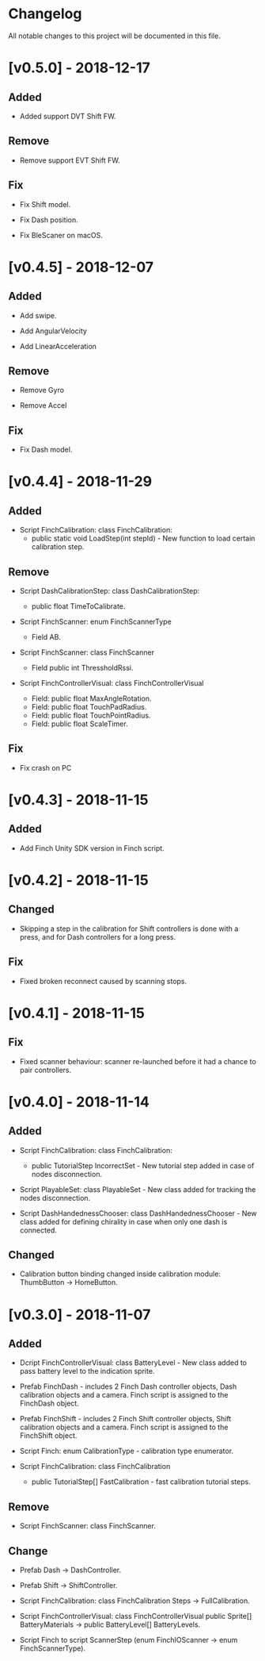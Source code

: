 # Changelog

All notable changes to this project will be documented in this file.

# [v0.5.0] - 2018-12-17

## Added

- Added support DVT Shift FW.

## Remove

- Remove support EVT Shift FW.

## Fix

- Fix Shift model.

- Fix Dash position.

- Fix BleScaner on macOS.

# [v0.4.5] - 2018-12-07

## Added

- Add swipe.

- Add AngularVelocity

- Add LinearAcceleration

## Remove

- Remove Gyro

- Remove Accel

## Fix

- Fix Dash model.

# [v0.4.4] - 2018-11-29

## Added

- Script FinchCalibration: class FinchCalibration:
     - public static void LoadStep(int stepId) - New function to load certain calibration step.

## Remove

- Script DashCalibrationStep: class DashCalibrationStep:
     - public float TimeToCalibrate.

- Script FinchScanner: enum FinchScannerType
     - Field AB.

- Script FinchScanner: class FinchScanner
     - Field public int ThressholdRssi.

- Script FinchControllerVisual: class FinchControllerVisual
     - Field: public float MaxAngleRotation.
     - Field: public float TouchPadRadius.
     - Field: public float TouchPointRadius.
     - Field: public float ScaleTimer.

## Fix
- Fix crash on PC

# [v0.4.3] - 2018-11-15

## Added

- Add Finch Unity SDK version in Finch script.

# [v0.4.2] - 2018-11-15

## Changed

- Skipping a step in the calibration for Shift controllers is done with a press, and for Dash controllers for a long press.

## Fix

- Fixed broken reconnect caused by scanning stops.

# [v0.4.1] - 2018-11-15

## Fix

- Fixed scanner behaviour: scanner re-launched before it had a chance to pair controllers.

# [v0.4.0] - 2018-11-14

## Added

- Script FinchCalibration: class FinchCalibration:
    - public TutorialStep IncorrectSet - New tutorial step added in case of nodes disconnection.

- Script PlayableSet: class PlayableSet - New class added for tracking the nodes disconnection.

- Script DashHandednessChooser: class DashHandednessChooser - New class added for defining chirality in case when only one dash is connected.

## Changed

- Calibration button binding changed inside calibration module: ThumbButton -> HomeButton.

# [v0.3.0] - 2018-11-07

## Added

- Dcript FinchControllerVisual: class BatteryLevel - New class added to pass battery level to the indication sprite.

- Prefab FinchDash - includes 2 Finch Dash controller objects, Dash calibration objects and a camera. Finch script is assigned to the FinchDash object.

- Prefab FinchShift - includes 2 Finch Shift controller objects, Shift calibration objects and a camera. Finch script is assigned to the FinchShift object.

- Script Finch: enum CalibrationType - calibration type enumerator.

- Script FinchCalibration: class FinchCalibration
    - public TutorialStep[] FastCalibration - fast calibration tutorial steps.

## Remove

- Script FinchScanner: class FinchScanner.

## Change

- Prefab Dash -> DashController.

- Prefab Shift -> ShiftController.

- Script FinchCalibration: class FinchCalibration Steps -> FullCalibration.

- Script FinchControllerVisual: class FinchControllerVisual public Sprite[] BatteryMaterials -> public BatteryLevel[] BatteryLevels.

- Script Finch to script ScannerStep (enum FinchIOScanner -> enum FinchScannerType).
